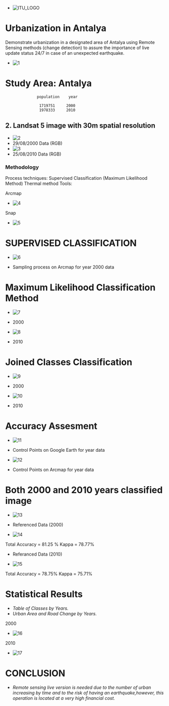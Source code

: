 - ![ITU_LOGO](logo/ITU_logo.png)

# Urbanization in Antalya
Demonstrate urbanization in a designated area of ​​Antalya using Remote Sensing methods (change detection) to assure the importance of live update status 24/7 in case of an unexpected earthquake.
 
- ![1](Image/1.jpg)
# Study Area: Antalya
```
              population    year  

               1719751     2000     
               1978333     2010     
```


## 2. Landsat 5 image with 30m spatial resolution
 - ![2](Image/2.jpg)
- 29/08/2000 Data (RGB)
 - ![3](Image/3.jpg)
- 25/08/2010 Data (RGB)

### Methodology 
Process techniques:
Supervised Classification (Maximum Likelihood Method)
Thermal method
Tools:

 Arcmap

- ![4](logo/4.jpg)

 Snap
 
- ![5](logo/5.jpg)


# SUPERVISED CLASSIFICATION 
- ![6](Image/6.jpg)

- Sampling process on Arcmap for year 2000 data

# Maximum Likelihood Classification Method
- ![7](Image/7.jpg)

- 2000

- ![8](Image/8.jpg)

- 2010

# Joined Classes Classification 
- ![9](Image/9.jpg)

- 2000

- ![10](Image/10.jpg)

- 2010

# Accuracy Assesment
- ![11](Image/11.jpg)

- Control Points on Google Earth for year data

- ![12](Image/12.png)

- Control Points on Arcmap for year data

# Both 2000 and 2010 years classified image
- ![13](Image/13.jpg)

- Referenced Data (2000)

- ![14](Image/14.jpg)

Total Accuracy = 81.25 %
Kappa =  78.77%

- Referanced Data (2010)

- ![15](Image/15.jpg)

Total Accuracy = 78.75%
Kappa =  75.71%

# Statistical Results
- *Table of Classes by Years.*
- *Urban Area and Road Change by Years.*

 2000

- ![16](Image/16.jpg)

 2010

- ![17](Image/17.jpg)

# CONCLUSION
- *Remote sensing live version is needed due to the number of urban increasing by time and to the risk of having an earthquake,however, this operation is located at a very high financial cost.*



